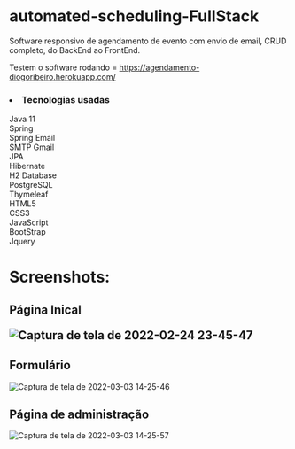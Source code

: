 # automated-scheduling-FullStack
Software responsivo de agendamento de evento com envio de email, CRUD completo, do BackEnd ao FrontEnd.

Testem o software rodando = https://agendamento-diogoribeiro.herokuapp.com/

<h3><li>Tecnologias usadas</li></h3>
    Java 11<br>
    Spring<br>
    Spring Email<br>
    SMTP Gmail<br>
    JPA<br>
    Hibernate<br>
    H2 Database<br>
    PostgreSQL<br>
    Thymeleaf<br>
    HTML5<br>
    CSS3<br>
    JavaScript<br>
    BootStrap<br>
    Jquery<br>
<h1>Screenshots:</h1>
    <h2>Página Inical</>
                                                        
![Captura de tela de 2022-02-24 23-45-47](https://user-images.githubusercontent.com/89152312/156684233-1ed96b6d-f2e6-49fd-85f8-f0d95e4d0488.png)
                                                        <h2>Formulário</h2>
![Captura de tela de 2022-03-03 14-25-46](https://user-images.githubusercontent.com/89152312/156684249-4afa6607-0f46-41c0-bc50-e0b1c40d1410.png)
                                                       <h2>Página de administração</h2>
![Captura de tela de 2022-03-03 14-25-57](https://user-images.githubusercontent.com/89152312/156684259-a5a280bb-1e28-4a2a-8c3b-9fa1b684f23e.png)
